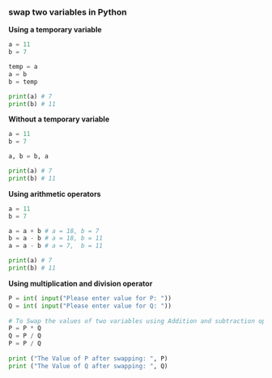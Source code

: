 ### swap two variables in Python
__Using a temporary variable__
```python
a = 11
b = 7

temp = a
a = b
b = temp

print(a) # 7
print(b) # 11
```
__Without a temporary variable__
```python
a = 11
b = 7

a, b = b, a

print(a) # 7
print(b) # 11
```
__Using arithmetic operators__
```python
a = 11
b = 7

a = a + b # a = 18, b = 7
b = a - b # a = 18, b = 11
a = a - b # a = 7,  b = 11

print(a) # 7
print(b) # 11
```
__Using multiplication and division operator__
```python
P = int( input("Please enter value for P: "))  
Q = int( input("Please enter value for Q: "))  
   
# To Swap the values of two variables using Addition and subtraction operator  
P = P * Q    
Q = P / Q   
P = P / Q  
   
print ("The Value of P after swapping: ", P)  
print ("The Value of Q after swapping: ", Q)
```
